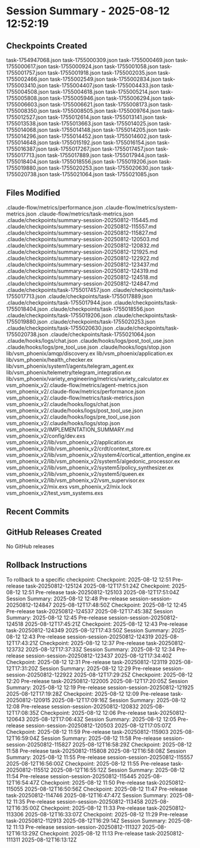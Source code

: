 # Session Summary - 2025-08-12 12:52:19

## Checkpoints Created
task-1754947068.json
task-1755000309.json
task-1755000469.json
task-1755000617.json
task-1755000924.json
task-1755001058.json
task-1755001757.json
task-1755001918.json
task-1755002035.json
task-1755002466.json
task-1755002549.json
task-1755002834.json
task-1755003410.json
task-1755004407.json
task-1755004433.json
task-1755004508.json
task-1755004618.json
task-1755005214.json
task-1755005808.json
task-1755005946.json
task-1755006294.json
task-1755006603.json
task-1755006621.json
task-1755008173.json
task-1755008350.json
task-1755008505.json
task-1755009764.json
task-1755012527.json
task-1755012614.json
task-1755013141.json
task-1755013538.json
task-1755013663.json
task-1755014025.json
task-1755014068.json
task-1755014148.json
task-1755014205.json
task-1755014296.json
task-1755014452.json
task-1755014602.json
task-1755014648.json
task-1755015192.json
task-1755016154.json
task-1755016387.json
task-1755017267.json
task-1755017457.json
task-1755017713.json
task-1755017889.json
task-1755017944.json
task-1755018404.json
task-1755018556.json
task-1755019206.json
task-1755019880.json
task-1755020253.json
task-1755020630.json
task-1755020738.json
task-1755021064.json
task-1755021085.json

## Files Modified
.claude-flow/metrics/performance.json
.claude-flow/metrics/system-metrics.json
.claude-flow/metrics/task-metrics.json
.claude/checkpoints/summary-session-20250812-115445.md
.claude/checkpoints/summary-session-20250812-115557.md
.claude/checkpoints/summary-session-20250812-115827.md
.claude/checkpoints/summary-session-20250812-120503.md
.claude/checkpoints/summary-session-20250812-120832.md
.claude/checkpoints/summary-session-20250812-121925.md
.claude/checkpoints/summary-session-20250812-122922.md
.claude/checkpoints/summary-session-20250812-123437.md
.claude/checkpoints/summary-session-20250812-124319.md
.claude/checkpoints/summary-session-20250812-124518.md
.claude/checkpoints/summary-session-20250812-124847.md
.claude/checkpoints/task-1755017457.json
.claude/checkpoints/task-1755017713.json
.claude/checkpoints/task-1755017889.json
.claude/checkpoints/task-1755017944.json
.claude/checkpoints/task-1755018404.json
.claude/checkpoints/task-1755018556.json
.claude/checkpoints/task-1755019206.json
.claude/checkpoints/task-1755019880.json
.claude/checkpoints/task-1755020253.json
.claude/checkpoints/task-1755020630.json
.claude/checkpoints/task-1755020738.json
.claude/checkpoints/task-1755021064.json
.claude/hooks/logs/chat.json
.claude/hooks/logs/post_tool_use.json
.claude/hooks/logs/pre_tool_use.json
.claude/hooks/logs/stop.json
lib/vsm_phoenix/amqp/discovery.ex
lib/vsm_phoenix/application.ex
lib/vsm_phoenix/health_checker.ex
lib/vsm_phoenix/system1/agents/telegram_agent.ex
lib/vsm_phoenix/telemetry/telegram_integration.ex
lib/vsm_phoenix/variety_engineering/metrics/variety_calculator.ex
vsm_phoenix_v2/.claude-flow/metrics/agent-metrics.json
vsm_phoenix_v2/.claude-flow/metrics/performance.json
vsm_phoenix_v2/.claude-flow/metrics/task-metrics.json
vsm_phoenix_v2/.claude/hooks/logs/chat.json
vsm_phoenix_v2/.claude/hooks/logs/post_tool_use.json
vsm_phoenix_v2/.claude/hooks/logs/pre_tool_use.json
vsm_phoenix_v2/.claude/hooks/logs/stop.json
vsm_phoenix_v2/IMPLEMENTATION_SUMMARY.md
vsm_phoenix_v2/config/dev.exs
vsm_phoenix_v2/lib/vsm_phoenix_v2/application.ex
vsm_phoenix_v2/lib/vsm_phoenix_v2/crdt/context_store.ex
vsm_phoenix_v2/lib/vsm_phoenix_v2/system4/cortical_attention_engine.ex
vsm_phoenix_v2/lib/vsm_phoenix_v2/system5/algedonic_processor.ex
vsm_phoenix_v2/lib/vsm_phoenix_v2/system5/policy_synthesizer.ex
vsm_phoenix_v2/lib/vsm_phoenix_v2/system5/queen.ex
vsm_phoenix_v2/lib/vsm_phoenix_v2/vsm_supervisor.ex
vsm_phoenix_v2/mix.exs
vsm_phoenix_v2/mix.lock
vsm_phoenix_v2/test_vsm_systems.exs

## Recent Commits


## GitHub Releases Created
No GitHub releases

## Rollback Instructions
To rollback to a specific checkpoint:
Checkpoint: 2025-08-12 12:51	Pre-release	task-20250812-125124	2025-08-12T17:51:24Z
Checkpoint: 2025-08-12 12:51	Pre-release	task-20250812-125103	2025-08-12T17:51:04Z
Session Summary: 2025-08-12 12:48	Pre-release	session-session-20250812-124847	2025-08-12T17:48:50Z
Checkpoint: 2025-08-12 12:45	Pre-release	task-20250812-124537	2025-08-12T17:45:38Z
Session Summary: 2025-08-12 12:45	Pre-release	session-session-20250812-124518	2025-08-12T17:45:21Z
Checkpoint: 2025-08-12 12:43	Pre-release	task-20250812-124349	2025-08-12T17:43:50Z
Session Summary: 2025-08-12 12:43	Pre-release	session-session-20250812-124319	2025-08-12T17:43:21Z
Checkpoint: 2025-08-12 12:37	Pre-release	task-20250812-123732	2025-08-12T17:37:33Z
Session Summary: 2025-08-12 12:34	Pre-release	session-session-20250812-123437	2025-08-12T17:34:40Z
Checkpoint: 2025-08-12 12:31	Pre-release	task-20250812-123119	2025-08-12T17:31:20Z
Session Summary: 2025-08-12 12:29	Pre-release	session-session-20250812-122922	2025-08-12T17:29:25Z
Checkpoint: 2025-08-12 12:20	Pre-release	task-20250812-122005	2025-08-12T17:20:05Z
Session Summary: 2025-08-12 12:19	Pre-release	session-session-20250812-121925	2025-08-12T17:19:28Z
Checkpoint: 2025-08-12 12:09	Pre-release	task-20250812-120915	2025-08-12T17:09:16Z
Session Summary: 2025-08-12 12:08	Pre-release	session-session-20250812-120832	2025-08-12T17:08:35Z
Checkpoint: 2025-08-12 12:06	Pre-release	task-20250812-120643	2025-08-12T17:06:43Z
Session Summary: 2025-08-12 12:05	Pre-release	session-session-20250812-120503	2025-08-12T17:05:07Z
Checkpoint: 2025-08-12 11:59	Pre-release	task-20250812-115903	2025-08-12T16:59:04Z
Session Summary: 2025-08-12 11:58	Pre-release	session-session-20250812-115827	2025-08-12T16:58:29Z
Checkpoint: 2025-08-12 11:58	Pre-release	task-20250812-115808	2025-08-12T16:58:08Z
Session Summary: 2025-08-12 11:55	Pre-release	session-session-20250812-115557	2025-08-12T16:56:00Z
Checkpoint: 2025-08-12 11:55	Pre-release	task-20250812-115512	2025-08-12T16:55:12Z
Session Summary: 2025-08-12 11:54	Pre-release	session-session-20250812-115445	2025-08-12T16:54:47Z
Checkpoint: 2025-08-12 11:50	Pre-release	task-20250812-115055	2025-08-12T16:50:56Z
Checkpoint: 2025-08-12 11:47	Pre-release	task-20250812-114746	2025-08-12T16:47:47Z
Session Summary: 2025-08-12 11:35	Pre-release	session-session-20250812-113458	2025-08-12T16:35:00Z
Checkpoint: 2025-08-12 11:33	Pre-release	task-20250812-113306	2025-08-12T16:33:07Z
Checkpoint: 2025-08-12 11:29	Pre-release	task-20250812-112913	2025-08-12T16:29:14Z
Session Summary: 2025-08-12 11:13	Pre-release	session-session-20250812-111327	2025-08-12T16:13:29Z
Checkpoint: 2025-08-12 11:13	Pre-release	task-20250812-111311	2025-08-12T16:13:12Z
